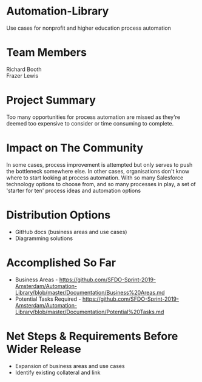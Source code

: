 # Automation-Library
Use cases for nonprofit and higher education process automation

# Team Members
Richard Booth  
Frazer Lewis

# Project Summary
Too many opportunities for process automation are missed as they're deemed too expensive to consider or time consuming to complete.  

# Impact on The Community
In some cases, process improvement is attempted but only serves to push the bottleneck somewhere else. In other cases, organisations don't know where to start looking at process automation. With so many Salesforce technology options to choose from, and so many processes in play, a set of 'starter for ten' process ideas and automation options

# Distribution Options
* GitHub docs (business areas and use cases)
* Diagramming solutions

# Accomplished So Far
* Business Areas - https://github.com/SFDO-Sprint-2019-Amsterdam/Automation-Library/blob/master/Documentation/Business%20Areas.md
* Potential Tasks Required - https://github.com/SFDO-Sprint-2019-Amsterdam/Automation-Library/blob/master/Documentation/Potential%20Tasks.md

# Net Steps & Requirements Before Wider Release
* Expansion of business areas and use cases
* Identify existing collateral and link

